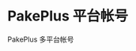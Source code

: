 <script setup>
import { VPTeamMembers } from 'vitepress/theme'

const members = [
  {
    avatar: 'https://www.github.com/yyx990803.png',
    name: 'Evan You',
    title: 'Creator',
  },
    {
    avatar: 'https://avatars.githubusercontent.com/u/12064746?v=4',
    name: '句乐部',
    title: '让你上瘾的 英语学习工具',
  }
]
</script>

# PakePlus 平台帐号

PakePlus 多平台帐号

<VPTeamMembers size="small" :members />
